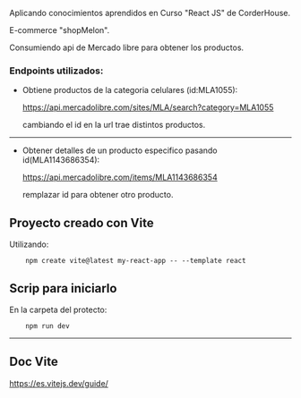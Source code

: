 Aplicando conocimientos aprendidos en Curso "React JS" de CorderHouse. 

E-commerce "shopMelon".

Consumiendo api de Mercado libre para obtener los productos.
### Endpoints utilizados:
- Obtiene productos de la categoria celulares (id:MLA1055):

    https://api.mercadolibre.com/sites/MLA/search?category=MLA1055

    cambiando el id en la url trae distintos productos.

---

- Obtener detalles de un producto especifico pasando id(MLA1143686354):

    https://api.mercadolibre.com/items/MLA1143686354

    remplazar id para obtener otro producto.



## Proyecto creado con Vite
Utilizando:

        npm create vite@latest my-react-app -- --template react

## Scrip para iniciarlo
En la carpeta del protecto:

        npm run dev

---
## Doc Vite
https://es.vitejs.dev/guide/
